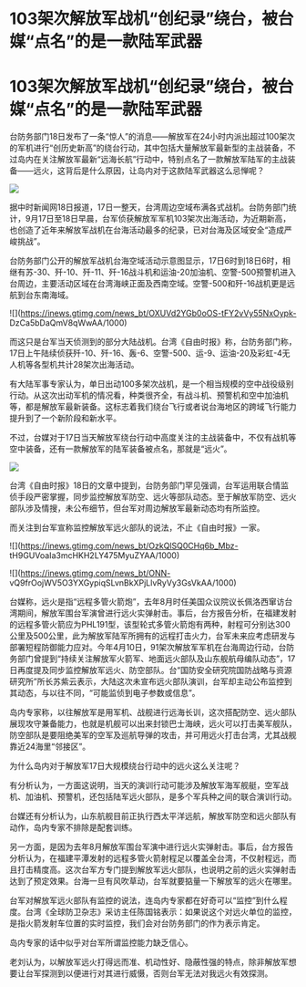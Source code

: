 # 103架次解放军战机“创纪录”绕台，被台媒“点名”的是一款陆军武器

# 103架次解放军战机“创纪录”绕台，被台媒“点名”的是一款陆军武器

台防务部门18日发布了一条“惊人”的消息——解放军在24小时内派出超过100架次的军机进行“创历史新高”的绕台行动，其中包括大量解放军最新型的主战装备，不过岛内在关注解放军最新“远海长航”行动中，特别点名了一款解放军陆军的主战装备——远火，这背后是什么原因，让岛内对于这款陆军武器这么忌惮呢？

![](https://inews.gtimg.com/news_bt/O4iTLU0cC1DLQUO5CR9AOjF8qh6241PtOPtSGCPzZ2z_kAA/1000)

据中时新闻网18日报道，17日一整天，台湾周边空域布满各式战机。台防务部门统计，9月17日至18日早晨，台军侦获解放军军机103架次出海活动，为近期新高，也创造了近年来解放军战机在台海活动最多的纪录，已对台海及区域安全“造成严峻挑战”。

台防务部门公开的解放军战机台海空域活动示意图显示，17日6时到18日6时，相继有苏-30、歼-10、歼-11、歼-16战斗机和运油-20加油机、空警-500预警机进入台周边，主要活动区域在台湾海峡正面及西南空域。空警-500和歼-16战机更是远航到台东南海域。

![](https://inews.gtimg.com/news_bt/OXUVd2YGb0oOS-tFY2vVy55NxOypk-
DzCa5bDaQmV8qWwAA/1000)

而这只是台军当天侦测到的部分大陆战机。台湾《自由时报》称，台防务部门称，17日上午陆续侦获歼-10、歼-16、轰-6、空警-500、运-9、运油-20及彩虹-4无人机等各型机共计28架次出海活动。

有大陆军事专家认为，单日出动100多架次战机，是一个相当规模的空中战役级别行动。从这次出动军机的情况看，种类很齐全，有战斗机、预警机和空中加油机等，都是解放军最新装备。这标志着我们绕台飞行或者说台海地区的跨域飞行能力提升到了一个新阶段和新水平。

不过，台媒对于17日当天解放军绕台行动中高度关注的主战装备中，不仅有战机等空中装备，还有一款解放军的陆军装备被点名，那就是“远火”。

![](https://inews.gtimg.com/news_bt/OTlQv3jPsWy_Bmxl8PwBVrSJjlAzX9IVaslBYuMoTp7Y8AA/1000)

台湾《自由时报》18日的文章中提到，台防务部门罕见强调，台军运用联合情监侦手段严密掌握，同步监控解放军防空、远火等部队动态。至于解放军防空、远火部队涉及情搜，未公布细节，但台军对周边解放军最新动态均有所监控。

而关注到台军宣称监控解放军远火部队的说法，不止《自由时报》一家。

![](https://inews.gtimg.com/news_bt/OzkQlSQ0CHq6b_Mbz-
tH9GUVoaIa3mcHKH2LY475MyuZYAA/1000)

![](https://inews.gtimg.com/news_bt/ONN-
vQ9frOojWV5O3YXGypiqSLvnBkXPjLlvRyVy3GsVkAA/1000)

台媒称，远火是指“远程多管火箭炮”，去年8月时任美国众议院议长佩洛西窜访台湾期间，解放军围台军演曾进行远火实弹射击。事后，台方报告分析，在福建发射的远程多管火箭应为PHL191型，该型轮式多管火箭炮有两种，射程可分别达300公里及500公里，此为解放军陆军所拥有的远程打击火力，台军未来应考虑研发与部署短程防御能力应对。今年4月10日，91架次解放军军机在台海周边行动，台防务部门曾提到“持续关注解放军火箭军、地面远火部队及山东舰航母编队动态”，17日再度提及同步监控解放军远火、防空部队。台“国防安全研究院国防战略与资源研究所”所长苏紫云表示，大陆这次未宣布远火部队演训，台军却主动公布监控到其动态，与以往不同，“可能监侦到电子参数或信息”。

岛内专家称，以往解放军是用军机、战舰进行远海长训，这次搭配防空、远火部队展现攻守兼备能力，也就是机舰可以出来封锁巴士海峡，远火可以打击美军舰队，防空部队是要阻绝美军的空军及巡航导弹的攻击，并可用远火打击台湾，尤其战舰靠近24海里“邻接区”。

为什么岛内对于解放军17日大规模绕台行动中的远火这么关注呢？

有分析认为，一方面这说明，当天的演训行动可能涉及解放军海军舰艇，空军战机、加油机、预警机，还包括陆军远火部队，是多个军兵种之间的联合演训行动。

台媒还有分析认为，山东航舰目前正执行西太平洋远航，解放军防空和远火部队有动作，岛内专家不排除是配套训练。

另一方面，是因为去年8月解放军围台军演中进行远火实弹射击。事后，台方报告分析认为，在福建平潭发射的远程多管火箭射程足以覆盖全台湾，不仅射程远，而且打击精度高。这次台军方专门提到解放军远火部队，也说明之前的远火实弹射击达到了预定效果。台海一旦有风吹草动，台军就要掂量一下解放军的远火在哪里。

台军对解放军远火部队有监控的说法，连岛内专家都在好奇可以“监控”到什么程度。台湾《全球防卫杂志》采访主任陈国铭表示：如果说这个对远火单位的监控，是指火箭发射车位置的实时监控，我们会对台防务部门的作为表示肯定。

岛内专家的话中似乎对台军所谓监控能力缺乏信心。

老刘认为，以解放军远火打得远而准、机动性好、隐蔽性强的特点，除非解放军想要让台军探测到以便进行对其进行威慑，否则台军无法对我远火有效探测。

